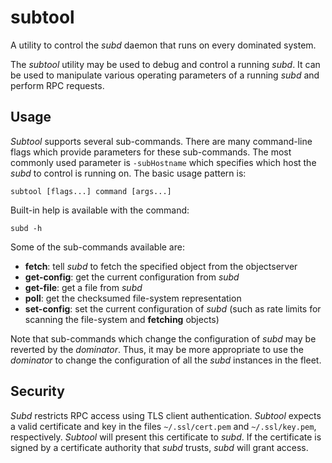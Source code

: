 # subtool
A utility to control the *subd* daemon that runs on every dominated system.

The *subtool* utility may be used to debug and control a running *subd*. It can
be used to manipulate various operating parameters of a running *subd* and
perform RPC requests.

## Usage
*Subtool* supports several sub-commands. There are many command-line flags which
provide parameters for these sub-commands. The most commonly used parameter is
`-subHostname` which specifies which host the *subd* to control is running on.
The basic usage pattern is:

```
subtool [flags...] command [args...]
```

Built-in help is available with the command:

```
subd -h
```

Some of the sub-commands available are:

- **fetch**: tell *subd* to fetch the specified object from the objectserver
- **get-config**: get the current configuration from *subd*
- **get-file**: get a file from *subd*
- **poll**: get the checksumed file-system representation
- **set-config**: set the current configuration of *subd* (such as rate limits
                  for scanning the file-system and **fetching** objects)

Note that sub-commands which change the configuration of *subd* may be reverted
by the *dominator*. Thus, it may be more appropriate to use the *dominator* to
change the configuration of all the *subd* instances in the fleet.

## Security
*Subd* restricts RPC access using TLS client authentication. *Subtool* expects
a valid certificate and key in the files `~/.ssl/cert.pem` and `~/.ssl/key.pem`,
respectively. *Subtool* will present this certificate to *subd*. If the
certificate is signed by a certificate authority that *subd* trusts, *subd* will
grant access.
